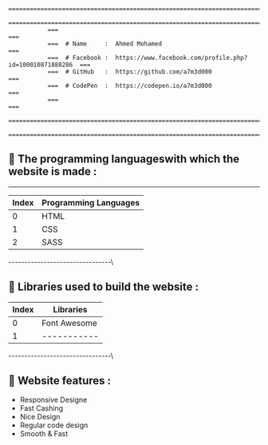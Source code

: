                ===============================================================================                 
               ===============================================================================
               ===                                                                         ===
               ===  # Name     :  Ahmed Mohamed                                            ===
               ===  # Facebook :  https://www.facebook.com/profile.php?id=100010871888286  ===
               ===  # GitHub   :  https://github.com/a7m3d000                              ===
               ===  # CodePen  :  https://codepen.io/a7m3d000                              ===
               ===                                                                         ===
               ===============================================================================
               ===============================================================================




## :pushpin: The programming languages ​​with which the website is made : 
---

Index  |  Programming Languages
------- |  ---------------------
0       |  HTML
1       |  CSS
2       |  SASS
--------------------------------\



## :pushpin: Libraries used to build the website :
Index  |  Libraries
------- |  ---------------------
0       |  Font Awesome
1       |  -----------
--------------------------------\


## :pushpin: Website features :
  - Responsive Designe
  - Fast Cashing
  - Nice Design
  - Regular code design
  - Smooth & Fast 
